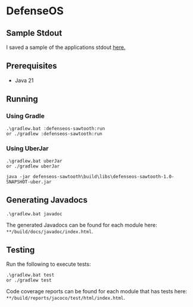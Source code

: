 # DefenseOS

## Sample Stdout

I saved a sample of the applications stdout [here.](samplestdout.txt)

## Prerequisites

- Java 21

## Running

### Using Gradle

```
.\gradlew.bat :defenseos-sawtooth:run
or ./gradlew :defenseos-sawtooth:run
```

### Using UberJar

```
.\gradlew.bat uberJar
or ./gradlew uberJar

java -jar defenseos-sawtooth\build\libs\defenseos-sawtooth-1.0-SNAPSHOT-uber.jar
```

## Generating Javadocs

```
.\gradlew.bat javadoc
```

The generated Javadocs can be found for each module here: `**/build/docs/javadoc/index.html`.

## Testing

Run the following to execute tests:

```
.\gradlew.bat test
or ./gradlew test
```

Code coverage reports can be found for each module that has tests here: `**/build/reports/jacoco/test/html/index.html`.